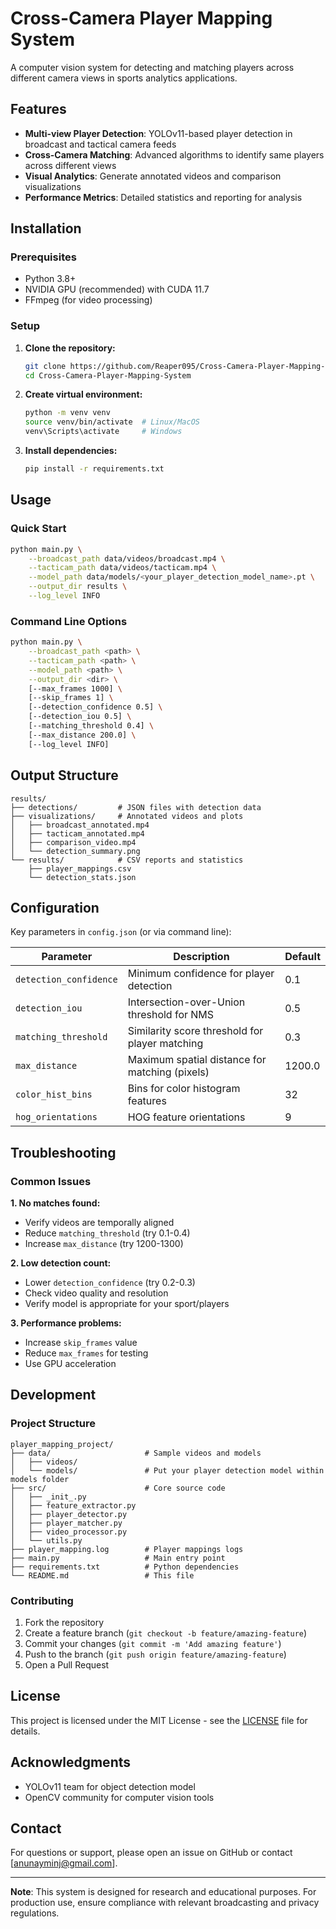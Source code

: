 # Cross-Camera Player Mapping System

A computer vision system for detecting and matching players across different camera views in sports analytics applications.

## Features

- **Multi-view Player Detection**: YOLOv11-based player detection in broadcast and tactical camera feeds
- **Cross-Camera Matching**: Advanced algorithms to identify same players across different views
- **Visual Analytics**: Generate annotated videos and comparison visualizations
- **Performance Metrics**: Detailed statistics and reporting for analysis

## Installation

### Prerequisites

- Python 3.8+
- NVIDIA GPU (recommended) with CUDA 11.7
- FFmpeg (for video processing)

### Setup

1. **Clone the repository:**
   ```bash
   git clone https://github.com/Reaper095/Cross-Camera-Player-Mapping-System.git
   cd Cross-Camera-Player-Mapping-System
   ```

2. **Create virtual environment:**
   ```bash
   python -m venv venv
   source venv/bin/activate  # Linux/MacOS
   venv\Scripts\activate     # Windows
   ```

3. **Install dependencies:**
   ```bash
   pip install -r requirements.txt
   ```

## Usage

### Quick Start

```bash
python main.py \
    --broadcast_path data/videos/broadcast.mp4 \
    --tacticam_path data/videos/tacticam.mp4 \
    --model_path data/models/<your_player_detection_model_name>.pt \
    --output_dir results \
    --log_level INFO
```

### Command Line Options

```bash
python main.py \
    --broadcast_path <path> \
    --tacticam_path <path> \
    --model_path <path> \
    --output_dir <dir> \
    [--max_frames 1000] \
    [--skip_frames 1] \
    [--detection_confidence 0.5] \
    [--detection_iou 0.5] \
    [--matching_threshold 0.4] \
    [--max_distance 200.0] \
    [--log_level INFO]
```

## Output Structure

```
results/
├── detections/         # JSON files with detection data
├── visualizations/     # Annotated videos and plots
│   ├── broadcast_annotated.mp4
│   ├── tacticam_annotated.mp4
│   ├── comparison_video.mp4
│   └── detection_summary.png
└── results/            # CSV reports and statistics
    ├── player_mappings.csv
    └── detection_stats.json
```

## Configuration

Key parameters in `config.json` (or via command line):

| Parameter | Description | Default |
|-----------|-------------|---------|
| `detection_confidence` | Minimum confidence for player detection | 0.1 |
| `detection_iou` | Intersection-over-Union threshold for NMS | 0.5 |
| `matching_threshold` | Similarity score threshold for player matching | 0.3 |
| `max_distance` | Maximum spatial distance for matching (pixels) | 1200.0 |
| `color_hist_bins` | Bins for color histogram features | 32 |
| `hog_orientations` | HOG feature orientations | 9 |

## Troubleshooting

### Common Issues

**1. No matches found:**
- Verify videos are temporally aligned
- Reduce `matching_threshold` (try 0.1-0.4)
- Increase `max_distance` (try 1200-1300)

**2. Low detection count:**
- Lower `detection_confidence` (try 0.2-0.3)
- Check video quality and resolution
- Verify model is appropriate for your sport/players

**3. Performance problems:**
- Increase `skip_frames` value
- Reduce `max_frames` for testing
- Use GPU acceleration

## Development

### Project Structure

```
player_mapping_project/
├── data/                     # Sample videos and models
│   ├── videos/               
│   └── models/               # Put your player detection model within models folder
├── src/                      # Core source code
│   ├── _init_.py             
│   ├── feature_extractor.py  
│   ├── player_detector.py   
│   ├── player_matcher.py     
│   ├── video_processor.py    
│   └── utils.py              
├── player_mapping.log        # Player mappings logs
├── main.py                   # Main entry point
├── requirements.txt          # Python dependencies
└── README.md                 # This file
```

### Contributing

1. Fork the repository
2. Create a feature branch (`git checkout -b feature/amazing-feature`)
3. Commit your changes (`git commit -m 'Add amazing feature'`)
4. Push to the branch (`git push origin feature/amazing-feature`)
5. Open a Pull Request

## License

This project is licensed under the MIT License - see the [LICENSE](LICENSE) file for details.

## Acknowledgments

- YOLOv11 team for object detection model
- OpenCV community for computer vision tools

## Contact

For questions or support, please open an issue on GitHub or contact [anunayminj@gmail.com].

---

**Note**: This system is designed for research and educational purposes. For production use, ensure compliance with relevant broadcasting and privacy regulations.

